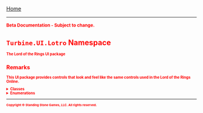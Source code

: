 <a href="index">Home</a>
<hr/>
<sub style="color:red; font-weight:bold">Beta Documentation - Subject to change.<sub>

# `Turbine.UI.Lotro` Namespace
The Lord of the Rings UI package

## Remarks
This UI package provides controls that look and feel like the same controls used in the Lord of the Rings Online.

<details>
<summary>Classes</summary>
<ul style="column-count:3">
	<li>BaseItemControl</li>
	<li>Button</li>
	<li>CheckBox</li>
	<li>DragDropInfo</li>
	<li>EffectDisplay</li>
	<li>EntityControl</li>
	<li>EquipmentSlot</li>
	<li>GoldButton</li> 
	<li>GoldWindow</li> 
	<li>ItemControl</li> 
	<li>ItemInfoControl</li> 
	<li>LotroUI</li> 
	<li>LotroUIElement</li> 
	<li>Quickslot</li> 
	<li>ScrollBar</li> 
	<li>Shortcut</li> 
	<li>TextBox</li> 
	<li>Window</li> 
</ul>
</details>

<details>
<summary>Enumerations</summary>
<ul>
	<li>Action</li>
	<li>Font</li>
	<li>ShortcutType</li>
</ul>
</details>

<hr/>
<sub>Copyright &copy; Standing Stone Games, LLC.  All rights reserved.</sub>